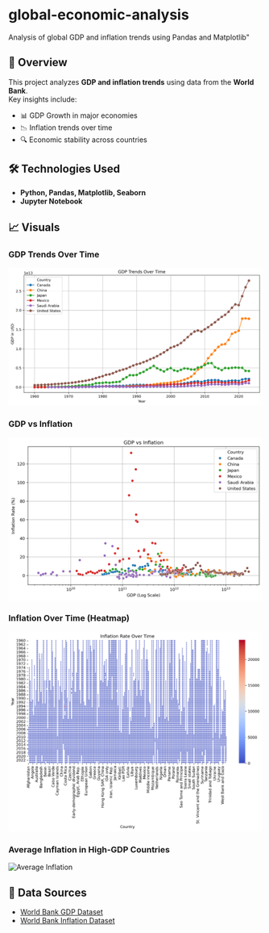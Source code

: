 # global-economic-analysis
Analysis of global GDP and inflation trends using Pandas and Matplotlib"
## 📌 Overview  
This project analyzes **GDP and inflation trends** using data from the **World Bank**.  
Key insights include:  
- 📊 GDP Growth in major economies  
- 📉 Inflation trends over time  
- 🔍 Economic stability across countries  

## 🛠️ Technologies Used  
- **Python, Pandas, Matplotlib, Seaborn**  
- **Jupyter Notebook**  

## 📈 Visuals  
### GDP Trends Over Time  
![GDP Trends](gdp_trends.png)  

### GDP vs Inflation  
![GDP vs Inflation](gdp_vs_inflation.png)  

### Inflation Over Time (Heatmap)  
![Inflation Heatmap](inflation_heatmap.png)  

### Average Inflation in High-GDP Countries  
![Average Inflation](avg_inflation(1).png)  

## 📂 Data Sources  
- [World Bank GDP Dataset](https://data.worldbank.org/indicator/NY.GDP.MKTP.CD)
- [World Bank Inflation Dataset](https://data.worldbank.org/indicator/FP.CPI.TOTL.ZG)
